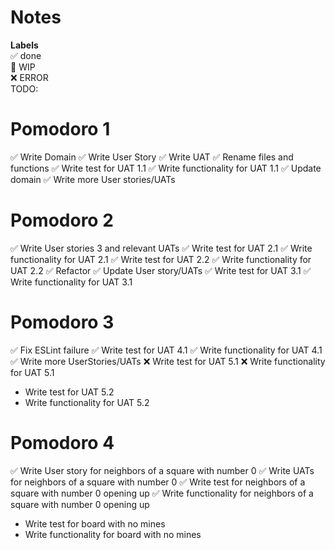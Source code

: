# Notes

**Labels**  
✅ done  
🚧 WIP  
❌ ERROR  
TODO:

# Pomodoro 1

✅ Write Domain
✅ Write User Story
✅ Write UAT
✅ Rename files and functions
✅ Write test for UAT 1.1
✅ Write functionality for UAT 1.1
✅ Update domain
✅ Write more User stories/UATs

# Pomodoro 2

✅ Write User stories 3 and relevant UATs
✅ Write test for UAT 2.1
✅ Write functionality for UAT 2.1
✅ Write test for UAT 2.2
✅ Write functionality for UAT 2.2
✅ Refactor
✅ Update User story/UATs
✅ Write test for UAT 3.1
✅ Write functionality for UAT 3.1

# Pomodoro 3

✅ Fix ESLint failure
✅ Write test for UAT 4.1
✅ Write functionality for UAT 4.1
✅ Write more UserStories/UATs
❌ Write test for UAT 5.1
❌ Write functionality for UAT 5.1

- Write test for UAT 5.2
- Write functionality for UAT 5.2

# Pomodoro 4

✅ Write User story for neighbors of a square with number 0
✅ Write UATs for neighbors of a square with number 0
✅ Write test for neighbors of a square with number 0 opening up
✅ Write functionality for neighbors of a square with number 0 opening up

- Write test for board with no mines
- Write functionality for board with no mines
